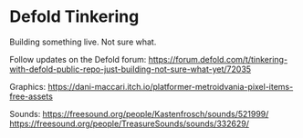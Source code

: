 # Defold Tinkering

Building something live. Not sure what. 

Follow updates on the Defold forum:
https://forum.defold.com/t/tinkering-with-defold-public-repo-just-building-not-sure-what-yet/72035

Graphics:
https://dani-maccari.itch.io/platformer-metroidvania-pixel-items-free-assets

Sounds:
https://freesound.org/people/Kastenfrosch/sounds/521999/
https://freesound.org/people/TreasureSounds/sounds/332629/
